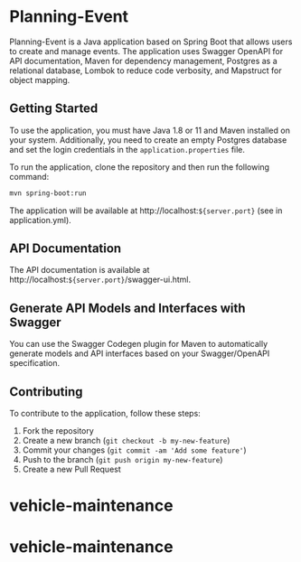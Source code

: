 # Planning-Event

Planning-Event is a Java application based on Spring Boot that allows users to create and manage events. The application uses Swagger OpenAPI for API documentation, Maven for dependency management, Postgres as a relational database, Lombok to reduce code verbosity, and Mapstruct for object mapping.

## Getting Started

To use the application, you must have Java 1.8 or 11 and Maven installed on your system. Additionally, you need to create an empty Postgres database and set the login credentials in the `application.properties` file.

To run the application, clone the repository and then run the following command:

```sh
mvn spring-boot:run
```

The application will be available at http://localhost:`${server.port}` (see in application.yml). 

## API Documentation

The API documentation is available at http://localhost:`${server.port}`/swagger-ui.html.

## Generate API Models and Interfaces with Swagger
You can use the Swagger Codegen plugin for Maven to automatically generate models and API interfaces based on your Swagger/OpenAPI specification.

## Contributing

To contribute to the application, follow these steps:

1. Fork the repository
2. Create a new branch (`git checkout -b my-new-feature`)
3. Commit your changes (`git commit -am 'Add some feature'`)
4. Push to the branch (`git push origin my-new-feature`)
5. Create a new Pull Request
# vehicle-maintenance
# vehicle-maintenance
